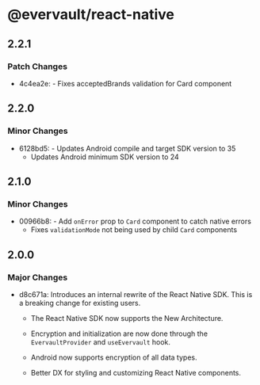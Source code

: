 # @evervault/react-native

## 2.2.1

### Patch Changes

- 4c4ea2e: - Fixes acceptedBrands validation for Card component

## 2.2.0

### Minor Changes

- 6128bd5: - Updates Android compile and target SDK version to 35
  - Updates Android minimum SDK version to 24

## 2.1.0

### Minor Changes

- 00966b8: - Add `onError` prop to `Card` component to catch native errors
  - Fixes `validationMode` not being used by child `Card` components

## 2.0.0

### Major Changes

- d8c671a: Introduces an internal rewrite of the React Native SDK. This is a breaking change for existing users.

  - The React Native SDK now supports the New Architecture.

  - Encryption and initialization are now done through the `EvervaultProvider` and `useEvervault` hook.

  - Android now supports encryption of all data types.

  - Better DX for styling and customizing React Native components.
